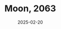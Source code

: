 ---
title: Moon, 2063
fulltitle: Moon, 2063

date: 2025-02-20

tags:
- 2025
characters:
- tzipora
categories:
- maps
keywords:
- 2025

rgb: 194, 83, 76

url: /stories/moon-2063/
image: /images/fullres/lunar.jpg
caption: The claims of the moon in 2063. This shows only the southern pole, which is more recently settled and substantially more chaotic.
---